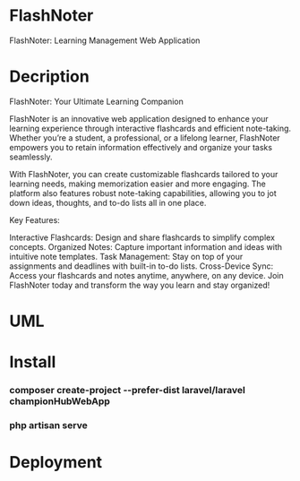 # FlashNoter

FlashNoter: Learning Management Web Application

# Decription

FlashNoter: Your Ultimate Learning Companion

FlashNoter is an innovative web application designed to enhance your learning experience through interactive flashcards and efficient note-taking. Whether you’re a student, a professional, or a lifelong learner, FlashNoter empowers you to retain information effectively and organize your tasks seamlessly.

With FlashNoter, you can create customizable flashcards tailored to your learning needs, making memorization easier and more engaging. The platform also features robust note-taking capabilities, allowing you to jot down ideas, thoughts, and to-do lists all in one place.

Key Features:

Interactive Flashcards: Design and share flashcards to simplify complex concepts.
Organized Notes: Capture important information and ideas with intuitive note templates.
Task Management: Stay on top of your assignments and deadlines with built-in to-do lists.
Cross-Device Sync: Access your flashcards and notes anytime, anywhere, on any device.
Join FlashNoter today and transform the way you learn and stay organized!

# UML

# Install

### composer create-project --prefer-dist laravel/laravel championHubWebApp

### php artisan serve

# Deployment
